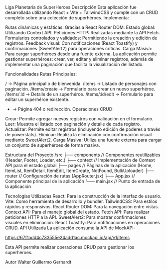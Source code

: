 Liga Planetaria de SuperHeroes
Descripción
Esta aplicación fue desarrollada utilizando React + Vite + TailwindCSS y cumple con un CRUD completo sobre una colección de superhéroes. Implementa:

Rutas dinámicas y estáticas: Gracias a React Router DOM.
Estado global: Utilizando Context API.
Peticiones HTTP: Realizadas mediante la API Fetch.
Formularios controlados y validados: Permitiendo la creación y edición de registros.
Feedback visual: Con notificaciones (React Toastify) y confirmaciones (SweetAlert2) para operaciones críticas.
Carga Masiva: Para cargar superhéroes desde una fuente externa.
La aplicación permite gestionar superhéroes: crear, ver, editar y eliminar registros, además de implementar una paginación que facilita la visualización del listado.

Funcionalidades
Rutas Principales:

/ → Página principal o de bienvenida.
/items → Listado de personajes con paginación.
/items/create → Formulario para crear un nuevo superhéroe.
/items/:id → Detalle de un superhéroe.
/items/:id/edit → Formulario para editar un superhéroe existente.
* → Página 404 o redirección.
Operaciones CRUD:

Crear: Permite agregar nuevos registros con validación en el formulario.
Leer: Muestra el listado con paginación y detalle de cada registro.
Actualizar: Permite editar registros (incluyendo edición de poderes a través de powerstats).
Eliminar: Realiza la eliminación con confirmación visual mediante SweetAlert2.
Carga Masiva:
Utiliza una fuente externa para cargar un conjunto de superhéroes de forma masiva.

Estructura del Proyecto
/src ├── components // Componentes reutilizables (Header, Footer, Loader, etc.) ├── context // Implementación de Context API para el estado global ├── pages // Páginas de la aplicación (Home, ItemList, ItemDetail, ItemEdit, ItemCreate, NotFound, BulkUploader) ├── router // Configuración de rutas (AppRouter.jsx) ├── App.jsx // Componente principal de la aplicación └── main.jsx // Punto de entrada de la aplicación

Tecnologías Utilizadas
React: Para la construcción de la interfaz de usuario.
Vite: Como herramienta de desarrollo y bundler.
TailwindCSS: Para estilos rápidos y responsivos.
React Router DOM: Para la navegación entre vistas.
Context API: Para el manejo global del estado.
Fetch API: Para realizar peticiones HTTP a la API.
SweetAlert2: Para mostrar confirmaciones visuales en eliminación.
React Toastify: Para notificaciones en operaciones CRUD.
API Utilizada La aplicación consume la API de MockAPI:

https://67f1add4c733555e24add1ac.mockapi.io/api/v1/items

Esta API permite realizar operaciones CRUD para gestionar los superhéroes.

Autor Walter Guillermo Gerhardt
